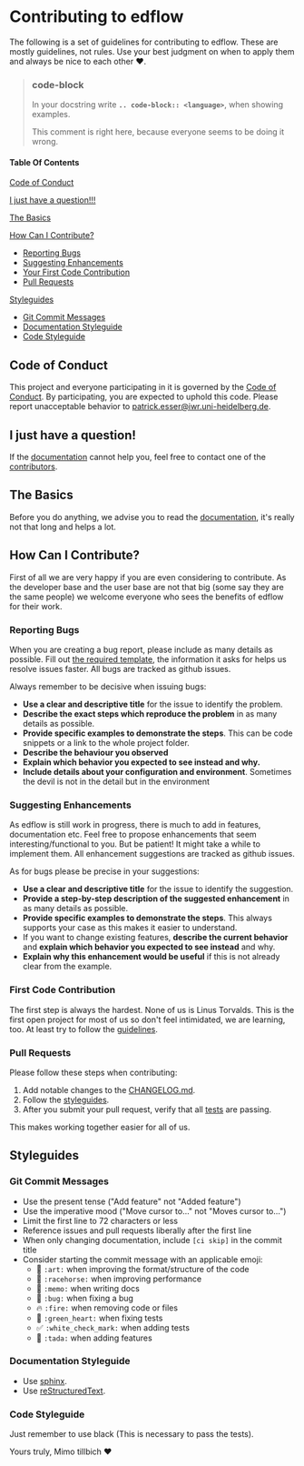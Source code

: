 # Contributing to edflow

The following is a set of guidelines for contributing to edflow. These are mostly guidelines, not rules. Use your best judgment on when to apply them and always be nice to each other :heart:.

> ### code-block
> In your docstring write **``.. code-block:: <language>``**, when showing examples.
>
> This comment is right here, because everyone seems to be doing it wrong.
  
#### Table Of Contents

[Code of Conduct](#code-of-conduct)

[I just have a question!!!](#i-just-have-a-question)

[The Basics](#the-basics)

[How Can I Contribute?](#how-can-i-contribute)

- [Reporting Bugs](#reporting-bugs)
- [Suggesting Enhancements](#suggesting-enhancements)
- [Your First Code Contribution](#first-code-contribution)
- [Pull Requests](#pull-requests)

[Styleguides](#styleguides)

- [Git Commit Messages](#git-commit-messages)
- [Documentation Styleguide](#documentation-styleguide)
- [Code Styleguide](#code-styleguide)

## Code of Conduct

This project and everyone participating in it is governed by the [Code of Conduct](CODE_OF_CONDUCT.md). By participating, you are expected to uphold this code. Please report unacceptable behavior to [patrick.esser@iwr.uni-heidelberg.de](mailto:patrick.esser@iwr.uni-heidelberg.de).

## I just have a question!

If the [documentation](https://edflow.readthedocs.io/en/latest/) cannot help
you, feel free to contact one of the
[contributors](https://github.com/pesser/edflow#contributors).

## The Basics

Before you do anything, we advise you to read the [documentation](https://edflow.readthedocs.io/en/latest/), it's really not that long and helps a lot.

## How Can I Contribute?

First of all we are very happy if you are even considering to contribute. As the developer base and the user base are not that big (some say they are the same people) we welcome everyone who sees the benefits of edflow for their work.

### Reporting Bugs

When you are creating a bug report, please include as many details as possible. Fill out [the required template](/ISSUE_TEMPLATE/bug_report.md), the information it asks for helps us resolve issues faster.
All bugs are tracked as github issues.

Always remember to be decisive when issuing bugs:

- **Use a clear and descriptive title** for the issue to identify the problem.
- **Describe the exact steps which reproduce the problem** in as many details as possible.
- **Provide specific examples to demonstrate the steps**. This can be code snippets or a link to the whole project folder.
- **Describe the behaviour you observed**
- **Explain which behavior you expected to see instead and why.**
- **Include details about your configuration and environment**. Sometimes the devil is not in the detail but in the environment

### Suggesting Enhancements

As edflow is still work in progress, there is much to add in features, documentation etc.
Feel free to propose enhancements that seem interesting/functional to you. But be patient! It might take a while to implement them.
All enhancement suggestions are tracked as github issues.

As for bugs please be precise in your suggestions:

- **Use a clear and descriptive title** for the issue to identify the suggestion.
- **Provide a step-by-step description of the suggested enhancement** in as many details as possible.
- **Provide specific examples to demonstrate the steps**. This always supports your case as this makes it easier to understand.
- If you want to change existing features, **describe the current behavior** and **explain which behavior you expected to see instead** and why.
- **Explain why this enhancement would be useful** if this is not already clear from the example.

### First Code Contribution

The first step is always the hardest. None of us is Linus Torvalds. This is the first open project for most of us so don't feel intimidated, we are learning, too.
At least try to follow the [guidelines](#contributing-to-edflow).

### Pull Requests

Please follow these steps when contributing:

1. Add notable changes to the [CHANGELOG.md](CHANGELOG.md).
2. Follow the [styleguides](#styleguides).
3. After you submit your pull request, verify that all [tests](https://travis-ci.org/pesser/edflow/) are passing.

This makes working together easier for all of us.

## Styleguides

### Git Commit Messages

- Use the present tense ("Add feature" not "Added feature")
- Use the imperative mood ("Move cursor to..." not "Moves cursor to...")
- Limit the first line to 72 characters or less
- Reference issues and pull requests liberally after the first line
- When only changing documentation, include `[ci skip]` in the commit title
- Consider starting the commit message with an applicable emoji:
  - :art: `:art:` when improving the format/structure of the code
  - :racehorse: `:racehorse:` when improving performance
  - :memo: `:memo:` when writing docs
  - :bug: `:bug:` when fixing a bug
  - :fire: `:fire:` when removing code or files
  - :green_heart: `:green_heart:` when fixing tests
  - :white_check_mark: `:white_check_mark:` when adding tests
  - :tada: `:tada:` when adding features

### Documentation Styleguide

- Use [sphinx](https://www.sphinx-doc.org/en/master/).
- Use [reStructuredText](http://docutils.sourceforge.net/docs/ref/rst/restructuredtext.html).

### Code Styleguide

Just remember to use black (This is necessary to pass the tests).



Yours truly,
Mimo tillbich :heart:
